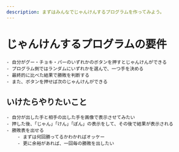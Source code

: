 ```yaml
---
description: まずはみんなでじゃんけんするプログラムを作ってみよう。
---
```


# じゃんけんするプログラムの要件

    - 自分がグー・チョキ・パーのいずれかのボタンを押すとじゃんけんができる
    - プログラム側ではランダムにいずれかを選んで、一つ手を決める
    - 最終的に比べた結果で勝敗を判断する
    - また、ボタンを押せば次のじゃんけんができる

## いけたらやりたいこと

    - 自分が出した手と相手の出した手を画像で表示させてみたい
    - 押した後、「じゃん」「けん」「ぽん」の表示をして、その後で結果が表示される
    - 勝敗表を出せる
    	- まずは何回勝ってるかわかればオッケー
    	- 更に余裕があれば、一回毎の勝敗を出したい
